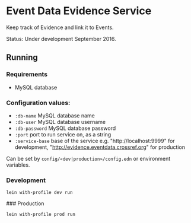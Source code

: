 # Event Data Evidence Service

Keep track of Evidence and link it to Events.

Status: Under development September 2016.

## Running

### Requirements

 - MySQL database

### Configuration values:

 - `:db-name` MySQL database name
 - `:db-user` MySQL database username
 - `:db-password` MySQL database password
 - `:port` port to run service on, as a string
 - `:service-base` base of the service e.g. "http://localhost:9999" for development, "http://evidence.eventdata.crossref.org" for production

Can be set by `config/«dev|production»/config.edn` or environment variables.

### Development

    lein with-profile dev run

### Production

    lein with-profile prod run